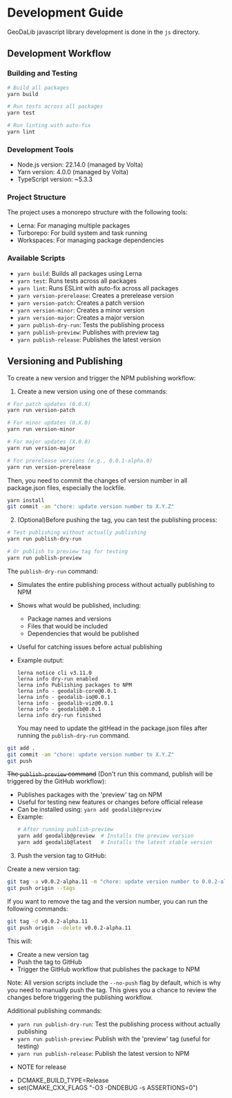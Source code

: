 # Development Guide

GeoDaLib javascript library development is done in the `js` directory.

## Development Workflow

### Building and Testing

```bash
# Build all packages
yarn build

# Run tests across all packages
yarn test

# Run linting with auto-fix
yarn lint
```

### Development Tools

- Node.js version: 22.14.0 (managed by Volta)
- Yarn version: 4.0.0 (managed by Volta)
- TypeScript version: ~5.3.3

### Project Structure

The project uses a monorepo structure with the following tools:

- Lerna: For managing multiple packages
- Turborepo: For build system and task running
- Workspaces: For managing package dependencies

### Available Scripts

- `yarn build`: Builds all packages using Lerna
- `yarn test`: Runs tests across all packages
- `yarn lint`: Runs ESLint with auto-fix across all packages
- `yarn version-prerelease`: Creates a prerelease version
- `yarn version-patch`: Creates a patch version
- `yarn version-minor`: Creates a minor version
- `yarn version-major`: Creates a major version
- `yarn publish-dry-run`: Tests the publishing process
- `yarn publish-preview`: Publishes with preview tag
- `yarn publish-release`: Publishes the latest version

## Versioning and Publishing

To create a new version and trigger the NPM publishing workflow:

1. Create a new version using one of these commands:

```bash
# For patch updates (0.0.X)
yarn run version-patch

# For minor updates (0.X.0)
yarn run version-minor

# For major updates (X.0.0)
yarn run version-major

# For prerelease versions (e.g., 0.0.1-alpha.0)
yarn run version-prerelease
```

Then, you need to commit the changes of version number in all package.json files, especially the lockfile.

```bash
yarn install
git commit -am "chore: update version number to X.Y.Z"
```

2. (Optional)Before pushing the tag, you can test the publishing process:

```bash
# Test publishing without actually publishing
yarn run publish-dry-run

# Or publish to preview tag for testing
yarn run publish-preview
```

The `publish-dry-run` command:

- Simulates the entire publishing process without actually publishing to NPM
- Shows what would be published, including:
  - Package names and versions
  - Files that would be included
  - Dependencies that would be published
- Useful for catching issues before actual publishing
- Example output:
  ```
  lerna notice cli v3.11.0
  lerna info dry-run enabled
  lerna info Publishing packages to NPM
  lerna info - geodalib-core@0.0.1
  lerna info - geodalib-io@0.0.1
  lerna info - geodalib-viz@0.0.1
  lerna info - geodalib@0.0.1
  lerna info dry-run finished
  ```

  You may need to update the gitHead in the package.json files after running the `publish-dry-run` command.

```bash
git add .
git commit -am "chore: update version number to X.Y.Z"
git push
```

~~The `publish-preview` command~~ (Don't run this command, publish will be triggered by the GitHub workflow):

- Publishes packages with the 'preview' tag on NPM
- Useful for testing new features or changes before official release
- Can be installed using: `yarn add geodalib@preview`
- Example:
  ```bash
  # After running publish-preview
  yarn add geodalib@preview  # Installs the preview version
  yarn add geodalib@latest   # Installs the latest stable version
  ```

3. Push the version tag to GitHub:

Create a new version tag:

```bash
git tag -a v0.0.2-alpha.11 -m "chore: update version number to 0.0.2-alpha.11"
git push origin --tags
```

If you want to remove the tag and the version number, you can run the following commands:

```bash
git tag -d v0.0.2-alpha.11
git push origin --delete v0.0.2-alpha.11
```

This will:

- Create a new version tag
- Push the tag to GitHub
- Trigger the GitHub workflow that publishes the package to NPM

Note: All version scripts include the `--no-push` flag by default, which is why you need to manually push the tag. This gives you a chance to review the changes before triggering the publishing workflow.

Additional publishing commands:

- `yarn run publish-dry-run`: Test the publishing process without actually publishing
- `yarn run publish-preview`: Publish with the 'preview' tag (useful for testing)
- `yarn run publish-release`: Publish the latest version to NPM


* NOTE for release

- DCMAKE_BUILD_TYPE=Release
- set(CMAKE_CXX_FLAGS "-O3 -DNDEBUG -s ASSERTIONS=0")